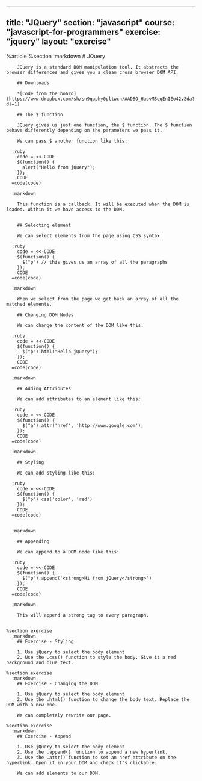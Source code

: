 ---
  title: "JQuery"
  section: "javascript"
  course: "javascript-for-programmers"
  exercise: "jquery"
  layout: "exercise"
  ---
  
  %article
    %section
      :markdown
        # JQuery
  
        JQuery is a standard DOM manipulation tool. It abstracts the browser differences and gives you a clean cross browser DOM API.
  
        ## Downloads
  
        *[Code from the board](https://www.dropbox.com/sh/sn9quphy0pltwcn/AAD8O_HuuvM8qqEnIEo42vZda?dl=1)
  
        ## The $ function
  
        JQuery gives us just one function, the $ function. The $ function behave differently depending on the parameters we pass it.
  
        We can pass $ another function like this:
  
      :ruby
        code = <<-CODE
        $(function() {
          alert("Hello from jQuery");
        });
        CODE
      =code(code)
  
      :markdown
  
        This function is a callback. It will be executed when the DOM is loaded. Within it we have access to the DOM.
  
  
        ## Selecting element
  
        We can select elements from the page using CSS syntax:
  
      :ruby
        code = <<-CODE
        $(function() {
          $("p") // this gives us an array of all the paragraphs
        });
        CODE
      =code(code)
  
      :markdown
  
        When we select from the page we get back an array of all the matched elements.
  
        ## Changing DOM Nodes
  
        We can change the content of the DOM like this:
  
      :ruby
        code = <<-CODE
        $(function() {
          $("p").html("Hello jQuery");
        });
        CODE
      =code(code)
  
      :markdown
  
        ## Adding Attributes
  
        We can add attributes to an element like this:
  
      :ruby
        code = <<-CODE
        $(function() {
          $("a").attr('href', 'http://www.google.com');
        });
        CODE
      =code(code)
  
      :markdown
  
        ## Styling
  
        We can add styling like this:
  
      :ruby
        code = <<-CODE
        $(function() {
          $("p").css('color', 'red')
        });
        CODE
      =code(code)
  
  
      :markdown
  
        ## Appending
  
        We can append to a DOM node like this:
  
      :ruby
        code = <<-CODE
        $(function() {
          $("p").append('<strong>Hi from jQuery</strong>')
        });
        CODE
      =code(code)
  
      :markdown
  
        This will append a strong tag to every paragraph.
  
  
    %section.exercise
      :markdown
        ## Exercise - Styling
  
        1. Use jQuery to select the body element
        2. Use the .css() function to style the body. Give it a red background and blue text.
  
    %section.exercise
      :markdown
        ## Exercise - Changing the DOM
  
        1. Use jQuery to select the body element
        2. Use the .html() function to change the body text. Replace the DOM with a new one.
  
        We can completely rewrite our page.
  
    %section.exercise
      :markdown
        ## Exercise - Append
  
        1. Use jQuery to select the body element
        2. Use the .append() function to append a new hyperlink.
        3. Use the .attr() function to set an href attribute on the hyperlink. Open it in your DOM and check it's clickable.
  
        We can add elements to our DOM.
  